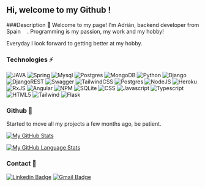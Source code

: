 ## Hi, welcome to my Github ! 


###Description 🔭
Welcome to my page!
I'm Adrián, backend developer from Spain <img src="https://cdn-icons.flaticon.com/png/512/5315/premium/5315832.png?token=exp=1645464090~hmac=02edc5ac679fed8856f699a52293da0f"  width="13">. Programming is my passion, my work and my hobby!

Everyday I look forward to getting better at my hobby.

### Technologies ⚡

![JAVA](https://img.shields.io/badge/Java-ED8B00?style=for-the-badge&logo=java&logoColor=white)
![Spring](https://img.shields.io/badge/Spring-6DB33F?style=for-the-badge&logo=spring&logoColor=white)
![Mysql](https://img.shields.io/badge/MySQL-00000F?style=for-the-badge&logo=mysql&logoColor=white)
![Postgres](https://img.shields.io/badge/PostgreSQL-316192?style=for-the-badge&logo=postgresql&logoColor=white)
![MongoDB](https://img.shields.io/badge/MongoDB-4EA94B?style=for-the-badge&logo=mongodb&logoColor=white)
![Python](https://img.shields.io/badge/python-3670A0?style=for-the-badge&logo=python&logoColor=ffdd54)
![Django](https://img.shields.io/badge/django-%23092E20.svg?style=for-the-badge&logo=django&logoColor=white)
![DjangoREST](https://img.shields.io/badge/DJANGO-REST-ff1709?style=for-the-badge&logo=django&logoColor=white&color=ff1709&labelColor=darkgreen)
![Swagger](https://img.shields.io/badge/-Swagger-%23Clojure?style=for-the-badge&logo=swagger&logoColor=white)
![TailwindCSS](https://img.shields.io/badge/tailwindcss-%2338B2AC.svg?style=for-the-badge&logo=tailwind-css&logoColor=white)
![Postgres](https://img.shields.io/badge/postgres-%23316192.svg?style=for-the-badge&logo=postgresql&logoColor=white)
![NodeJS](https://img.shields.io/badge/node.js-6DA55F?style=for-the-badge&logo=node.js&logoColor=white)
![Heroku](https://img.shields.io/badge/heroku-%23430098.svg?style=for-the-badge&logo=heroku&logoColor=white)
![RxJS](https://img.shields.io/badge/rxjs-%23B7178C.svg?style=for-the-badge&logo=reactivex&logoColor=white)
![Angular](https://img.shields.io/badge/angular-%23DD0031.svg?style=for-the-badge&logo=angular&logoColor=white)
![NPM](https://img.shields.io/badge/NPM-%23000000.svg?style=for-the-badge&logo=npm&logoColor=white)
![SQLite](https://img.shields.io/badge/sqlite-%2307405e.svg?style=for-the-badge&logo=sqlite&logoColor=white)
![CSS](https://img.shields.io/badge/CSS-239120?&style=for-the-badge&logo=css3&logoColor=white)
![Javascript](https://img.shields.io/badge/JavaScript-F7DF1E?style=for-the-badge&logo=javascript&logoColor=black)
![Typescript](https://img.shields.io/badge/TypeScript-007ACC?style=for-the-badge&logo=typescript&logoColor=white)
![HTML5](https://img.shields.io/badge/HTML5-E34F26?style=for-the-badge&logo=html5&logoColor=white)
![Tailwind](https://img.shields.io/badge/Tailwind_CSS-38B2AC?style=for-the-badge&logo=tailwind-css&logoColor=white)
![Flask](https://img.shields.io/badge/Flask-000000?style=for-the-badge&logo=flask&logoColor=white)

### Github 🌱

Started to move all my projects a few months ago, be patient.

[![My GitHub Stats](https://github-readme-stats.vercel.app/api/?username=adrian-2316&count_private=true&theme=tokyonight&showicons=true)]()

[![My GitHub Language Stats](https://github-readme-stats.vercel.app/api/top-langs/?username=adrian-2316&langs_count=5&theme=tokyonight)]()


### Contact 💬
[![Linkedin Badge](https://img.shields.io/badge/-Adrián_Moral-blue?style=flat-square&logo=Linkedin&logoColor=white&link=https://www.linkedin.com/in/adri%C3%A1n-moral-bail%C3%B3n-b51107210/)](https://www.linkedin.com/in/adri%C3%A1n-moral-bail%C3%B3n-b51107210/)
[![Gmail Badge](https://img.shields.io/badge/-adrian.imb94@gmail.com-c14438?style=flat-square&logo=Gmail&logoColor=white&link=mailto:adrian.imb94@gmail.com)](mailto:adrian.imb94@gmail.com)
